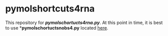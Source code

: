 # pymolshortcuts4rna

This repository for ***pymolschortucts4rna.py***.
At this point in time, it is best to use  ***pymolschortuctsnobs4.py** located [here](https://github.com/MooersLab/pymolshortcuts "/pymolshortcuts").
